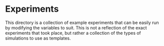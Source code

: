 Experiments
===========

This directory is a collection of example experiments 
that can be easily run by modifying the variables to suit.
This is not a reflection of the exact experiments that took place,
but rather a collection of the types of simulations to use as templates.
